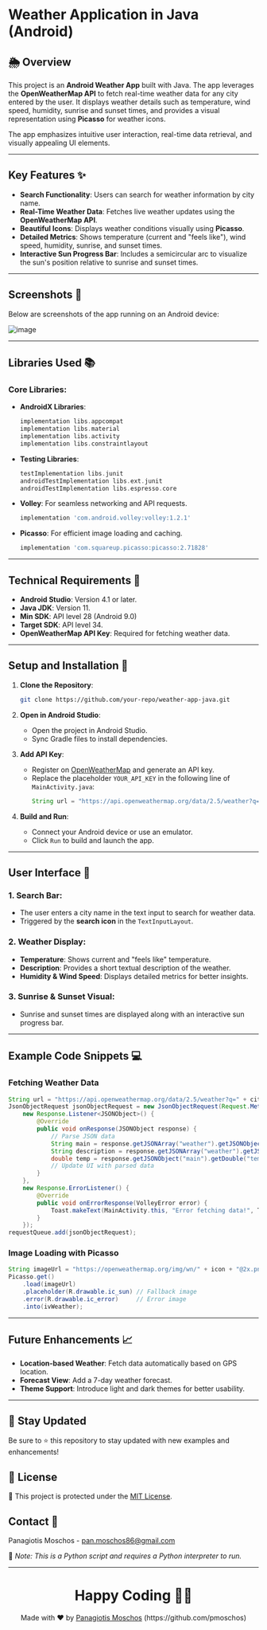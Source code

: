# Weather Application in Java (Android)

## 🌦️ Overview

This project is an **Android Weather App** built with Java. The app leverages the **OpenWeatherMap API** to fetch real-time weather data for any city entered by the user. It displays weather details such as temperature, wind speed, humidity, sunrise and sunset times, and provides a visual representation using **Picasso** for weather icons.

The app emphasizes intuitive user interaction, real-time data retrieval, and visually appealing UI elements.

---

## Key Features ✨

- **Search Functionality**: Users can search for weather information by city name.
- **Real-Time Weather Data**: Fetches live weather updates using the **OpenWeatherMap API**.
- **Beautiful Icons**: Displays weather conditions visually using **Picasso**.
- **Detailed Metrics**: Shows temperature (current and "feels like"), wind speed, humidity, sunrise, and sunset times.
- **Interactive Sun Progress Bar**: Includes a semicircular arc to visualize the sun's position relative to sunrise and sunset times.

---

## Screenshots 📸

Below are screenshots of the app running on an Android device:

![image](https://github.com/user-attachments/assets/f211e890-a47a-4f7e-97d4-0444f45d9d02)

---

## Libraries Used 📚

### Core Libraries:
- **AndroidX Libraries**:
  ```gradle
  implementation libs.appcompat
  implementation libs.material
  implementation libs.activity
  implementation libs.constraintlayout
  ```
- **Testing Libraries**:
  ```gradle
  testImplementation libs.junit
  androidTestImplementation libs.ext.junit
  androidTestImplementation libs.espresso.core
  ```
- **Volley**: For seamless networking and API requests.
  ```gradle
  implementation 'com.android.volley:volley:1.2.1'
  ```
- **Picasso**: For efficient image loading and caching.
  ```gradle
  implementation 'com.squareup.picasso:picasso:2.71828'
  ```

---

## Technical Requirements 🔧

- **Android Studio**: Version 4.1 or later.
- **Java JDK**: Version 11.
- **Min SDK**: API level 28 (Android 9.0)
- **Target SDK**: API level 34.
- **OpenWeatherMap API Key**: Required for fetching weather data.

---

## Setup and Installation 🚀

1. **Clone the Repository**:
   ```bash
   git clone https://github.com/your-repo/weather-app-java.git
   ```

2. **Open in Android Studio**:
   - Open the project in Android Studio.
   - Sync Gradle files to install dependencies.

3. **Add API Key**:
   - Register on [OpenWeatherMap](https://openweathermap.org/) and generate an API key.
   - Replace the placeholder `YOUR_API_KEY` in the following line of `MainActivity.java`:
     ```java
     String url = "https://api.openweathermap.org/data/2.5/weather?q=" + city + "&appid=YOUR_API_KEY";
     ```

4. **Build and Run**:
   - Connect your Android device or use an emulator.
   - Click `Run` to build and launch the app.

---

## User Interface 📱

### 1. **Search Bar**:
   - The user enters a city name in the text input to search for weather data.
   - Triggered by the **search icon** in the `TextInputLayout`.

### 2. **Weather Display**:
   - **Temperature**: Shows current and "feels like" temperature.
   - **Description**: Provides a short textual description of the weather.
   - **Humidity & Wind Speed**: Displays detailed metrics for better insights.

### 3. **Sunrise & Sunset Visual**:
   - Sunrise and sunset times are displayed along with an interactive sun progress bar.

---

## Example Code Snippets 💻

### Fetching Weather Data
```java
String url = "https://api.openweathermap.org/data/2.5/weather?q=" + city + "&appid=YOUR_API_KEY";
JsonObjectRequest jsonObjectRequest = new JsonObjectRequest(Request.Method.GET, url, null,
    new Response.Listener<JSONObject>() {
        @Override
        public void onResponse(JSONObject response) {
            // Parse JSON data
            String main = response.getJSONArray("weather").getJSONObject(0).getString("main");
            String description = response.getJSONArray("weather").getJSONObject(0).getString("description");
            double temp = response.getJSONObject("main").getDouble("temp");
            // Update UI with parsed data
        }
    },
    new Response.ErrorListener() {
        @Override
        public void onErrorResponse(VolleyError error) {
            Toast.makeText(MainActivity.this, "Error fetching data!", Toast.LENGTH_SHORT).show();
        }
    });
requestQueue.add(jsonObjectRequest);
```

### Image Loading with Picasso
```java
String imageUrl = "https://openweathermap.org/img/wn/" + icon + "@2x.png";
Picasso.get()
    .load(imageUrl)
    .placeholder(R.drawable.ic_sun) // Fallback image
    .error(R.drawable.ic_error)     // Error image
    .into(ivWeather);
```

---

## Future Enhancements 📈

- **Location-based Weather**: Fetch data automatically based on GPS location.
- **Forecast View**: Add a 7-day weather forecast.
- **Theme Support**: Introduce light and dark themes for better usability.


---

## 📢 Stay Updated

Be sure to ⭐ this repository to stay updated with new examples and enhancements!

## 📄 License
🔐 This project is protected under the [MIT License](https://mit-license.org/).


## Contact 📧
Panagiotis Moschos - pan.moschos86@gmail.com

🔗 *Note: This is a Python script and requires a Python interpreter to run.*

---
<h1 align=center>Happy Coding 👨‍💻 </h1>

<p align="center">
  Made with ❤️ by 
  <a href="https://www.linkedin.com/in/panagiotis-moschos" target="_blank">
  Panagiotis Moschos</a> (https://github.com/pmoschos)
</p>






